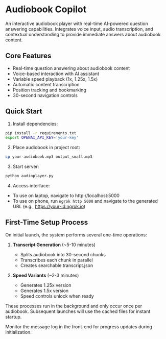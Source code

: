 # Audiobook Copilot

An interactive audiobook player with real-time AI-powered question answering capabilities. Integrates voice input, audio transcription, and contextual understanding to provide immediate answers about audiobook content.

## Core Features

- Real-time question answering about audiobook content
- Voice-based interaction with AI assistant
- Variable speed playback (1x, 1.25x, 1.5x)
- Automatic content transcription
- Position tracking and bookmarking
- 30-second navigation controls
  
## Quick Start

1. Install dependencies:
```bash
pip install -r requirements.txt
export OPENAI_API_KEY='your-key'
```

2. Place audiobook in project root:
```bash
cp your-audiobook.mp3 output_small.mp3
```

3. Start server:
```bash
python audioplayer.py
```

4. Access interface:
- To use on laptop, navigate to http://localhost:5000
- To use on phone, run `ngrok http 5000` and navigate to the generated URL (e.g., https://your-id.ngrok.io)

## First-Time Setup Process

On initial launch, the system performs several one-time operations:

1. **Transcript Generation** (~5-10 minutes)
   - Splits audiobook into 30-second chunks
   - Transcribes each chunk in parallel
   - Creates searchable transcript.json

2. **Speed Variants** (~2-3 minutes)
   - Generates 1.25x version
   - Generates 1.5x version
   - Speed controls unlock when ready

These processes run in the background and only occur once per audiobook. Subsequent launches will use the cached files for instant startup.

Monitor the message log in the front-end for progress updates during initialization.
